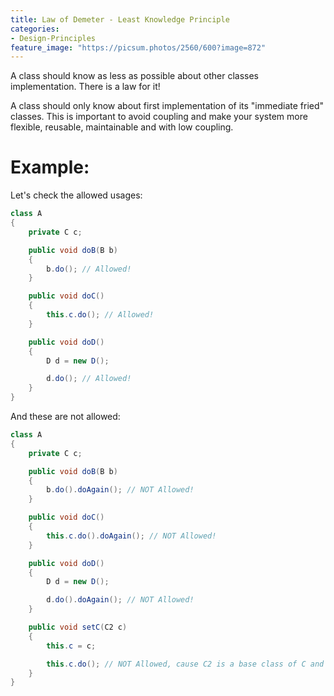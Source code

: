 ```yaml
---
title: Law of Demeter - Least Knowledge Principle
categories:
- Design-Principles
feature_image: "https://picsum.photos/2560/600?image=872"
---
```


A class should know as less as possible about other classes implementation. There is a law for it!

<!-- more -->

A class should only know about first implementation of its "immediate fried" classes. This is important to avoid coupling and make your system more flexible, reusable, maintainable and with low coupling.

# Example:

Let's check the allowed usages:

``` java
class A
{
    private C c;

    public void doB(B b)
    {
        b.do(); // Allowed!
    }

    public void doC()
    {
        this.c.do(); // Allowed!
    }

    public void doD()
    {
        D d = new D();

        d.do(); // Allowed!
    }
}
```

And these are not allowed:

``` java
class A
{
    private C c;

    public void doB(B b)
    {
        b.do().doAgain(); // NOT Allowed!
    }

    public void doC()
    {
        this.c.do().doAgain(); // NOT Allowed!
    }

    public void doD()
    {
        D d = new D();

        d.do().doAgain(); // NOT Allowed!
    }

    public void setC(C2 c)
    {
        this.c = c;

        this.c.do(); // NOT Allowed, cause C2 is a base class of C and A only knows C!
    }
}
```